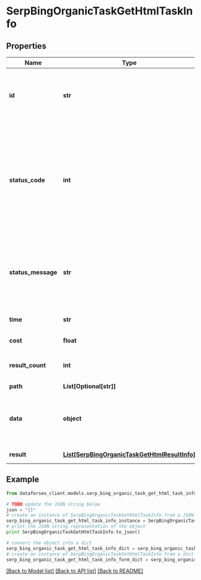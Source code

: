 # SerpBingOrganicTaskGetHtmlTaskInfo


## Properties

Name | Type | Description | Notes
------------ | ------------- | ------------- | -------------
**id** | **str** | task identifier unique task identifier in our system in the UUID format | [optional] 
**status_code** | **int** | status code of the task generated by DataForSEO, can be within the following range: 10000-60000 you can find the full list of the response codes here | [optional] 
**status_message** | **str** | informational message of the task you can find the full list of general informational messages here | [optional] 
**time** | **str** | execution time, seconds | [optional] 
**cost** | **float** | total tasks cost, USD | [optional] 
**result_count** | **int** | number of elements in the result array | [optional] 
**path** | **List[Optional[str]]** | URL path | [optional] 
**data** | **object** | contains the same parameters that you specified in the POST request | [optional] 
**result** | [**List[SerpBingOrganicTaskGetHtmlResultInfo]**](SerpBingOrganicTaskGetHtmlResultInfo.md) | array of results | [optional] 

## Example

```python
from dataforseo_client.models.serp_bing_organic_task_get_html_task_info import SerpBingOrganicTaskGetHtmlTaskInfo

# TODO update the JSON string below
json = "{}"
# create an instance of SerpBingOrganicTaskGetHtmlTaskInfo from a JSON string
serp_bing_organic_task_get_html_task_info_instance = SerpBingOrganicTaskGetHtmlTaskInfo.from_json(json)
# print the JSON string representation of the object
print SerpBingOrganicTaskGetHtmlTaskInfo.to_json()

# convert the object into a dict
serp_bing_organic_task_get_html_task_info_dict = serp_bing_organic_task_get_html_task_info_instance.to_dict()
# create an instance of SerpBingOrganicTaskGetHtmlTaskInfo from a dict
serp_bing_organic_task_get_html_task_info_form_dict = serp_bing_organic_task_get_html_task_info.from_dict(serp_bing_organic_task_get_html_task_info_dict)
```
[[Back to Model list]](../README.md#documentation-for-models) [[Back to API list]](../README.md#documentation-for-api-endpoints) [[Back to README]](../README.md)



